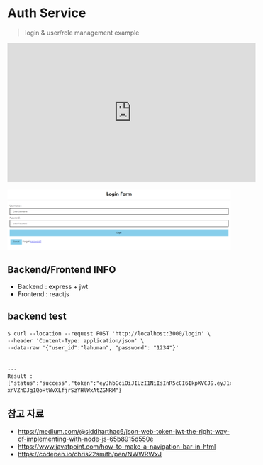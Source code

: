 # Auth Service

> login & user/role management example

<iframe width="560" height="315" src="https://www.youtube.com/embed/pxI4fXrNChI" title="YouTube video player" frameborder="0" allow="accelerometer; autoplay; clipboard-write; encrypted-media; gyroscope; picture-in-picture" allowfullscreen></iframe>

![login page](./login.png)

## Backend/Frontend INFO

- Backend : express + jwt
- Frontend : reactjs

## backend test

```
$ curl --location --request POST 'http://localhost:3000/login' \
--header 'Content-Type: application/json' \
--data-raw '{"user_id":"lahuman", "password": "1234"}'


---
Result : 
{"status":"success","token":"eyJhbGciOiJIUzI1NiIsInR5cCI6IkpXVCJ9.eyJ1c2VyX2lkIjoibGFodW1hbiIsImRlc2MiOm51bGwsInJvbGUiOlsiUk9MRV9URVNUMSIsIlJPTEVfVEVTVDIiXSwiaWF0IjoxNjMyMzAwMDI5LCJleHAiOjE2MzIzMDAzMjl9.8UuMP_ah-xnVZhDJg1QoHtWvXLfjrSzYHlWxAtZGNRM"}
```

## 참고 자료

- https://medium.com/@siddharthac6/json-web-token-jwt-the-right-way-of-implementing-with-node-js-65b8915d550e
- https://www.javatpoint.com/how-to-make-a-navigation-bar-in-html
- https://codepen.io/chris22smith/pen/NWWRWxJ